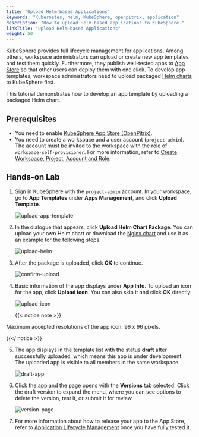 ```yaml
---
title: "Upload Helm-based Applications"
keywords: "Kubernetes, helm, KubeSphere, openpitrix, application"
description: "How to upload Helm-based applications to KubeSphere."
linkTitle: "Upload Helm-based Applications"
weight: 50
---
```


KubeSphere provides full lifecycle management for applications. Among others, workspace administrators can upload or create new app templates and test them quickly. Furthermore, they publish well-tested apps to [App Store](../../application-store/) so that other users can deploy them with one click. To develop app templates, workspace administrators need to upload packaged [Helm charts](https://helm.sh/) to KubeSphere first.

This tutorial demonstrates how to develop an app template by uploading a packaged Helm chart.

## Prerequisites

- You need to enable [KubeSphere App Store (OpenPitrix)](../../pluggable-components/app-store/).
- You need to create a workspace and a user account (`project-admin`). The account must be invited to the workspace with the role of `workspace-self-provisioner`. For more information, refer to [Create Workspace, Project, Account and Role](../../quick-start/create-workspace-and-project/).

## Hands-on Lab

1. Sign in KubeSphere with the `project-admin` account. In your workspace, go to **App Templates** under **Apps Management**, and click **Upload Template**. 

    ![upload-app-template](/images/docs/workspace-administration/upload-helm-based-application/upload-app-template.jpg)

2. In the dialogue that appears, click **Upload Helm Chart Package**. You can upload your own Helm chart or download the [Nginx chart](/files/application-templates/nginx-0.1.0.tgz) and use it as an example for the following steps.

    ![upload-helm](/images/docs/workspace-administration/upload-helm-based-application/upload-helm.jpg)

3. After the package is uploaded, click **OK** to continue.

    ![confirm-upload](/images/docs/workspace-administration/upload-helm-based-application/confirm-upload.jpg)

4. Basic information of the app displays under **App Info**. To upload an icon for the app, click **Upload icon**. You can also skip it and click **OK** directly.

    ![upload-icon](/images/docs/workspace-administration/upload-helm-based-application/upload-icon.jpg)
    
    {{< notice note >}}

Maximum accepted resolutions of the app icon: 96 x 96 pixels.

{{</ notice >}}

5. The app displays in the template list with the status **draft** after successfully uploaded, which means this app is under development. The uploaded app is visible to all members in the same workspace.

    ![draft-app](/images/docs/workspace-administration/upload-helm-based-application/draft-app.jpg)

6. Click the app and the page opens with the **Versions** tab selected. Click the draft version to expand the menu, where you can see options to delete the version, test it, or submit it for review.

    ![version-page](/images/docs/workspace-administration/upload-helm-based-application/version-page.jpg)

7. For more information about how to release your app to the App Store, refer to [Application Lifecycle Management](../../application-store/app-lifecycle-management/#step-2-upload-and-submit-application) once you have fully tested it.
